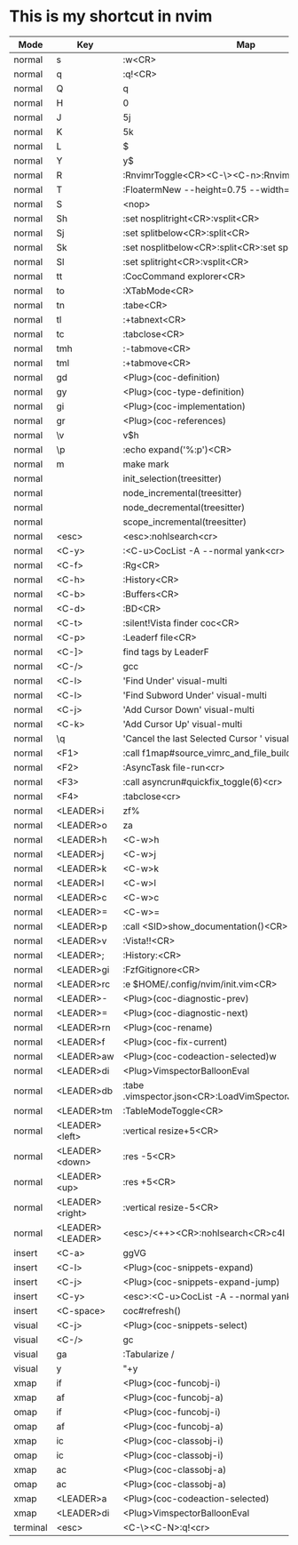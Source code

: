 # This is my shortcut in nvim

| Mode     | Key                | Map                                                         |
|----------|--------------------|-------------------------------------------------------------|
| normal   | s                  | :w<CR\>                                                     |
| normal   | q                  | :q!<CR\>                                                    |
| normal   | Q                  | q                                                           |
| normal   | H                  | 0                                                           |
| normal   | J                  | 5j                                                          |
| normal   | K                  | 5k                                                          |
| normal   | L                  | $                                                           |
| normal   | Y                  | y$                                                          |
| normal   | R                  | :RnvimrToggle<CR\><C-\\><C-n\>:RnvimrResize 0<CR\>          |
| normal   | T                  | :FloatermNew --height=0.75 --width=0.7<cr\>                 |
| normal   | S                  | <nop\>                                                      |
| normal   | Sh                 | :set nosplitright<CR\>:vsplit<CR\>                          |
| normal   | Sj                 | :set splitbelow<CR\>:split<CR\>                             |
| normal   | Sk                 | :set nosplitbelow<CR\>:split<CR\>:set splitbelow<CR\>       |
| normal   | Sl                 | :set splitright<CR\>:vsplit<CR\>                            |
| normal   | tt                 | :CocCommand explorer<CR\>                                   |
| normal   | to                 | :XTabMode<CR\>                                              |
| normal   | tn                 | :tabe<CR\>                                                  |
| normal   | tl                 | :+tabnext<CR\>                                              |
| normal   | tc                 | :tabclose<CR\>                                              |
| normal   | tmh                | :-tabmove<CR\>                                              |
| normal   | tml                | :+tabmove<CR\>                                              |
| normal   | gd                 | <Plug\>(coc-definition)                                     |
| normal   | gy                 | <Plug\>(coc-type-definition)                                |
| normal   | gi                 | <Plug\>(coc-implementation)                                 |
| normal   | gr                 | <Plug\>(coc-references)                                     |
| normal   | \v                 | v$h                                                         |
| normal   | \p                 | :echo expand('%:p')<CR\>                                    |
| normal   | m                  | make mark                                                   |
| normal   | <CR>               | init_selection(treesitter)                                  |
| normal   | <CR>               | node_incremental(treesitter)                                |
| normal   | <BS>               | node_decremental(treesitter)                                |
| normal   | <BS>               | scope_incremental(treesitter)                               |
| normal   | <esc\>             | <esc\>:nohlsearch<cr\>                                      |
| normal   | <C-y\>             | :<C-u\>CocList -A --normal yank<cr\>                        |
| normal   | <C-f\>             | :Rg<CR\>                                                    |
| normal   | <C-h\>             | :History<CR\>                                               |
| normal   | <C-b\>             | :Buffers<CR\>                                               |
| normal   | <C-d\>             | :BD<CR\>                                                    |
| normal   | <C-t\>             | :silent!Vista finder coc<CR\>                               |
| normal   | <C-p\>             | :Leaderf file<CR\>                                          |
| normal   | <C-]\>             | find tags by LeaderF                                        |
| normal   | <C-/\>             | gcc                                                         |
| normal   | <C-l\>             | 'Find Under' visual-multi                                   |
| normal   | <C-l\>             | 'Find Subword Under' visual-multi                           |
| normal   | <C-j\>             | 'Add Cursor Down' visual-multi                              |
| normal   | <C-k\>             | 'Add Cursor Up' visual-multi                                |
| normal   | \\q                | 'Cancel the last Selected Cursor ' visual-multi             |
| normal   | <F1\>              | :call f1map#source_vimrc_and_file_build()<cr\>              |
| normal   | <F2\>              | :AsyncTask file-run<cr\>                                    |
| normal   | <F3\>              | :call asyncrun#quickfix_toggle(6)<cr\>                      |
| normal   | <F4\>              | :tabclose<cr\>                                              |
| normal   | <LEADER\>i         | zf%                                                         |
| normal   | <LEADER\>o         | za                                                          |
| normal   | <LEADER\>h         | <C-w\>h                                                     |
| normal   | <LEADER\>j         | <C-w\>j                                                     |
| normal   | <LEADER\>k         | <C-w\>k                                                     |
| normal   | <LEADER\>l         | <C-w\>l                                                     |
| normal   | <LEADER\>c         | <C-w\>c                                                     |
| normal   | <LEADER\>=         | <C-w\>=                                                     |
| normal   | <LEADER\>p         | :call <SID\>show_documentation()<CR\>                       |
| normal   | <LEADER\>v         | :Vista!!<CR\>                                               |
| normal   | <LEADER\>;         | :History:<CR\>                                              |
| normal   | <LEADER\>gi        | :FzfGitignore<CR\>                                          |
| normal   | <LEADER\>rc        | :e $HOME/.config/nvim/init.vim<CR\>                         |
| normal   | <LEADER\>-         | <Plug\>(coc-diagnostic-prev)                                |
| normal   | <LEADER\>=         | <Plug\>(coc-diagnostic-next)                                |
| normal   | <LEADER\>rn        | <Plug\>(coc-rename)                                         |
| normal   | <LEADER\>f         | <Plug\>(coc-fix-current)                                    |
| normal   | <LEADER\>aw        | <Plug\>(coc-codeaction-selected)w                           |
| normal   | <LEADER\>di        | <Plug\>VimspectorBalloonEval                                |
| normal   | <LEADER\>db        | :tabe .vimspector.json<CR\>:LoadVimSpectorJsonTemplate<CR\> |
| normal   | <LEADER\>tm        | :TableModeToggle<CR\>                                       |
| normal   | <LEADER\><left\>   | :vertical resize+5<CR\>                                     |
| normal   | <LEADER\><down\>   | :res -5<CR\>                                                |
| normal   | <LEADER\><up\>     | :res +5<CR\>                                                |
| normal   | <LEADER\><right\>  | :vertical resize-5<CR\>                                     |
| normal   | <LEADER\><LEADER\> | <esc\>/<++\><CR\>:nohlsearch<CR\>c4l                        |
| insert   | <C-a\>             | <esc>ggVG                                                   |
| insert   | <C-l\>             | <Plug\>(coc-snippets-expand)                                |
| insert   | <C-j\>             | <Plug\>(coc-snippets-expand-jump)                           |
| insert   | <C-y\>             | <esc\>:<C-u\>CocList -A --normal yank<cr\>                  |
| insert   | <C-space\>         | coc#refresh()                                               |
| visual   | <C-j\>             | <Plug\>(coc-snippets-select)                                |
| visual   | <C-/\>             | gc                                                          |
| visual   | ga                 | :Tabularize /                                               |
| visual   | y                  | "+y                                                         |
| xmap     | if                 | <Plug\>(coc-funcobj-i)                                      |
| xmap     | af                 | <Plug\>(coc-funcobj-a)                                      |
| omap     | if                 | <Plug\>(coc-funcobj-i)                                      |
| omap     | af                 | <Plug\>(coc-funcobj-a)                                      |
| xmap     | ic                 | <Plug\>(coc-classobj-i)                                     |
| omap     | ic                 | <Plug\>(coc-classobj-i)                                     |
| xmap     | ac                 | <Plug\>(coc-classobj-a)                                     |
| omap     | ac                 | <Plug\>(coc-classobj-a)                                     |
| xmap     | <LEADER\>a         | <Plug\>(coc-codeaction-selected)                            |
| xmap     | <LEADER\>di        | <Plug\>VimspectorBalloonEval                                |
| terminal | <esc\>             | <C-\\><C-N\>:q!<cr\>                                        |

